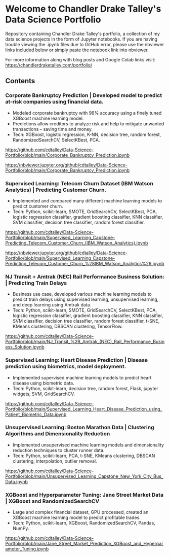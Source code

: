 # Welcome to Chandler Drake Talley's Data Science Portfolio

Repository containing Chandler Drake Talley's portfolio, a collection of my data science projects in the form of Jupyter notebooks. If you are having trouble viewing the .ipynb files due to GitHub error, please use the nbviewer links included below or simply paste the notebook link into nbviewer.

For more information along with blog posts and Google Colab links visit: https://chandlerdraketalley.com/portfolio/ 

## Contents

### Corporate Bankruptcy Prediction | Developed model to predict at-risk companies using financial data.
- Modeled corporate bankruptcy with 99% accuracy using a finely tuned XGBoost machine learning model.
- Predictions allow creditors to analyze risk and help to mitigate unwanted transactions – saving time and money.
- Tech: XGBoost, logistic regression, K-NN, decision tree, random forest, RandomizedSearchCV, SelectKBest, PCA.

https://github.com/cdtalley/Data-Science-Portfolio/blob/main/Corporate_Bankruptcy_Prediction.ipynb

https://nbviewer.jupyter.org/github/cdtalley/Data-Science-Portfolio/blob/main/Corporate_Bankruptcy_Prediction.ipynb

### Supervised Learning: Telecom Churn Dataset (IBM Watson Analytics) | Predicting Customer Churn.

- Implemented and compared many different machine learning models to predict customer churn. 
- Tech: Python, scikit-learn, SMOTE, GridSearchCV, SelectKBest, PCA, logistic regression classifier, gradient boosting classifier, KNN classifier, SVM classifier, decision tree classifier, random forest classifier.

https://github.com/cdtalley/Data-Science-Portfolio/blob/main/Supervised_Learning_Capstone-Predicting_Telecom_Customer_Churn_(IBM_Watson_Analytics).ipynb

https://nbviewer.jupyter.org/github/cdtalley/Data-Science-Portfolio/blob/main/Supervised_Learning_Capstone-Predicting_Telecom_Customer_Churn_%28IBM_Watson_Analytics%29.ipynb

### NJ Transit + Amtrak (NEC) Rail Performance Business Solution: | Predicting Train Delays

- Business use case, developed various machine learning models to predict train delays using supervised learning, unsupervised learning, and deep learning using Amtrak data.
- Tech: Python, scikit-learn, SMOTE, GridSearchCV, SelectKBest, PCA, logistic regression classifier, gradient boosting classifier, KNN classifier, SVM classifier, decision tree classifier, random forest classifier, t-SNE, KMeans clustering, DBSCAN clustering, TensorFlow.

https://github.com/cdtalley/Data-Science-Portfolio/blob/main/NJ_Transit_%2B_Amtrak_(NEC)_Rail_Performance_Business_Solution.ipynb

### Supervised Learning: Heart Disease Prediction | Disease prediction using biometrics, model deployment.
- Implemented supervised machine learning models to predict heart disease using biometric data.
- Tech: Python, scikit-learn, decision tree, random forest, Flask, jupyter widgets, SVM, GridSearchCV.

https://github.com/cdtalley/Data-Science-Portfolio/blob/main/Supervised_Learning_Heart_Disease_Prediction_using_Patient_Biometric_Data.ipynb


### Unsupervised Learning: Boston Marathon Data | Clustering Algorithms and Dimensionality Reduction

- Implemented unsupervised machine learning models and dimensionality reduction techniques to cluster runner data.
- Tech: Python, scikit-learn, PCA, t-SNE, KMeans clustering, DBSCAN clustering, interpolation, outlier removal.

https://github.com/cdtalley/Data-Science-Portfolio/blob/main/Unsupervised_Learning_Capstone_New_York_City_Bus_Data.ipynb


### XGBoost and Hyperparameter Tuning: Jane Street Market Data | XGBoost and RandomizedSearchCV

-  Large and complex financial dataset, GPU processed, created an XGBoost machine learning model to predict profitable trades. 
-  Tech: Python, scikit-learn, XGBoost, RandomizedSearchCV, Pandas, NumPy.

https://github.com/cdtalley/Data-Science-Portfolio/blob/main/Jane_Street_Market_Prediction_XGBoost_and_Hyperparameter_Tuning.ipynb
